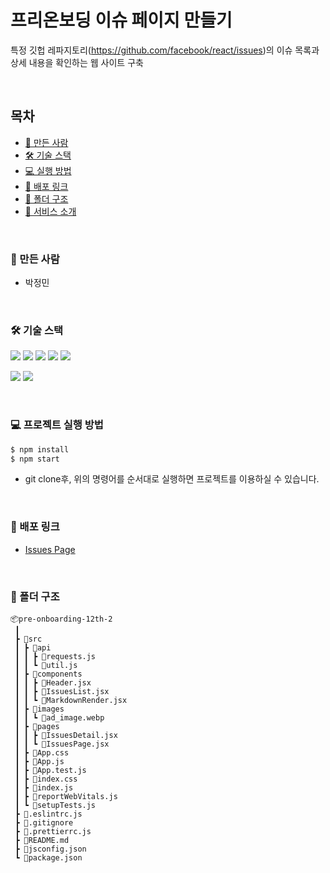 # 프리온보딩 이슈 페이지 만들기

특정 깃헙 레파지토리(https://github.com/facebook/react/issues)의 이슈 목록과 상세 내용을 확인하는 웹 사이트 구축

<br />

## 목차

- [🐼 만든 사람](#️-만든-사람)
- [🛠️ 기술 스택](#️-기술-스택)
- [💻 실행 방법](#️-실행-방법)
- [🔗 배포 링크](#-배포-링크)
- [📂 폴더 구조](#-폴더-구조)
- [📖 서비스 소개](#-서비스-소개)

<br />

### 🐼 만든 사람

- 박정민

<br />

### 🛠️ 기술 스택

<img src="https://img.shields.io/badge/React-61DAFB?style=flat&logo=react&logoColor=black"> <img src="https://img.shields.io/badge/JavaScript-F7DF1E?style=flat&logo=javascript&logoColor=black"> <img src="https://img.shields.io/badge/Axios-5A29E4?style=flat&logo=axios&logoColor=white"> <img src="https://img.shields.io/badge/Styled Components-DB7093?style=flat&logo=styled-components&logoColor=white"> <img src="https://img.shields.io/badge/React Router-CA4245?style=flat&logo=react router&logoColor=white">

<img src="https://img.shields.io/badge/ESlint-4B32C3?style=flat&logo=eslint&logoColor=white"> <img src="https://img.shields.io/badge/Prettier-F7B93E?style=flat&logo=prettier&logoColor=black">

<br />

### 💻 프로젝트 실행 방법

```zsh
$ npm install
$ npm start
```

- git clone후, 위의 명령어를 순서대로 실행하면 프로젝트를 이용하실 수 있습니다.

<br />

### 🔗 배포 링크

- [Issues Page](https://pre-issues-page.netlify.app/)

<br />

### 📂 폴더 구조

```
📦pre-onboarding-12th-2
 ┃
 ┣ 📂src
 ┃ ┣ 📂api
 ┃ ┃ ┣ 📜requests.js
 ┃ ┃ ┗ 📜util.js
 ┃ ┣ 📂components
 ┃ ┃ ┣ 📜Header.jsx
 ┃ ┃ ┣ 📜IssuesList.jsx
 ┃ ┃ ┗ 📜MarkdownRender.jsx
 ┃ ┣ 📂images
 ┃ ┃ ┗ 📜ad_image.webp
 ┃ ┣ 📂pages
 ┃ ┃ ┣ 📜IssuesDetail.jsx
 ┃ ┃ ┗ 📜IssuesPage.jsx
 ┃ ┣ 📜App.css
 ┃ ┣ 📜App.js
 ┃ ┣ 📜App.test.js
 ┃ ┣ 📜index.css
 ┃ ┣ 📜index.js
 ┃ ┣ 📜reportWebVitals.js
 ┃ ┗ 📜setupTests.js
 ┣ 📜.eslintrc.js
 ┣ 📜.gitignore
 ┣ 📜.prettierrc.js
 ┣ 📜README.md
 ┣ 📜jsconfig.json
 ┗ 📜package.json
```
